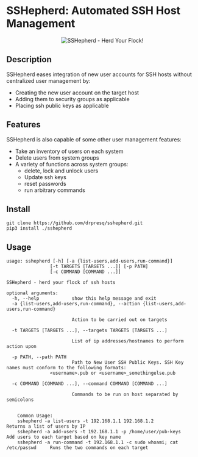 # SSHepherd: Automated SSH Host Management

<p align="center">
<img alt="SSHepherd - Herd Your Flock!" src="docs/docs/media/sshepard.png">
</p>

## Description

SSHepherd eases integration of new user accounts for SSH hosts without centralized user management by:
* Creating the new user account on the target host
* Adding them to security groups as applicable
* Placing ssh public keys as applicable

## Features

SSHepherd is also capable of some other user management features:
* Take an inventory of users on each system
* Delete users from system groups
* A variety of functions across system groups:
    * delete, lock and unlock users
    * Update ssh keys
    * reset passwords
    * run arbitrary commands

## Install

```
git clone https://github.com/drpresq/sshepherd.git
pip3 install ./sshepherd
```

## Usage

```
usage: sshepherd [-h] [-a {list-users,add-users,run-command}]
                [-t TARGETS [TARGETS ...]] [-p PATH]
                [-c COMMAND [COMMAND ...]]

SSHepherd - herd your flock of ssh hosts

optional arguments:
  -h, --help            show this help message and exit
  -a {list-users,add-users,run-command}, --action {list-users,add-users,run-command}
                        
                        Action to be carried out on targets
                        
  -t TARGETS [TARGETS ...], --targets TARGETS [TARGETS ...]
                        
                        List of ip addresses/hostnames to perform action upon
                        
  -p PATH, --path PATH  
                        Path to New User SSH Public Keys. SSH Key names must conform to the following formats:
				<username>.pub or <username>_somethingelse.pub
                        
  -c COMMAND [COMMAND ...], --command COMMAND [COMMAND ...]
                        
                        Commands to be run on host separated by semicolons
                        

    Common Usage:
	sshepherd -a list-users -t 192.168.1.1 192.168.1.2				Returns a list of users by IP
	sshepherd -a add-users -t 192.168.1.1 -p /home/user/pub-keys			Add users to each target based on key name
	sshepherd -a run-command -t 192.168.1.1 -c sudo whoami; cat /etc/passwd		Runs the two commands on each target
```

